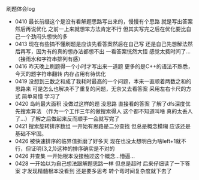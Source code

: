 刷题体会log
* 0410 最长前缀这个是没有看解题思路写出来的，慢慢有个思路 就是写出答案 然后再说优化 之前一上来就想笨方法肯定不行 但其实写完之后在优化要比自己一个劲闷头想快的多
* 0413 现在有些搞不懂刷题是应该先看答案然后在自己写 还是自己先想解法然后再写，因为有的真的想办法都想不出 一看答案恍然大悟 感觉太费时间了...（接雨水和字符串排列有感）
* 0416 昨天晚上刷题得一个小时才写出来一道题 更多的是C++的语法不熟悉，今天的题字符串翻转 内存占用有待优化
* 0419 没想到三数之和成了我耗时最高的一个问题，本来一直顺着两数之和的思路来 可是怎么也解决不了重复的问题，无奈又去看答案 采用左右卡尺的方式 简单易懂 学习了
* 0420 岛屿最大面积 没做过这样的题 没思路 直接看的答案 了解了dfs深度优先搜索算法 （作为一个工作三年的做搜索得人 这个都不知道叫啥 真的太丢人了...）了解之后做起来反而顺手一会就写完了
* 0421 搜索旋转排序数组 一开始有思路是二分查找 但总是概念模糊 应该还是基础不牢固。
* 0426 被快速排序的临界值折磨了好多天 现在也没太想明白为啥left+1就不行，但证明{3,2,1}这种的排序确实是不对的 
* 0426 并查集 一开始根本没接触过这个概念...懵逼...
* 0428 一开始以为自己想法跟解题思路一样 但总是超时 后来仔细读了一下答案 才发现精髓根本没看到 还是要多思考 转个弯时间复杂度就下去了